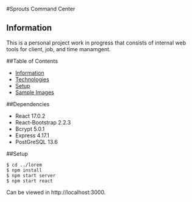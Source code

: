 #Sprouts Command Center
## Information
This is a personal project work in progress that consists of internal web tools for client, job, and time manamgent.

##Table of Contents
- [Information](https://github.com/VisilyRomani/sprouts-control-center/edit/main/README.md)
- [Technologies](https://github.com/VisilyRomani/sprouts-control-center/edit/main/README.md)
- [Setup](https://github.com/VisilyRomani/sprouts-control-center/edit/main/README.md)
- [Sample Images](https://github.com/VisilyRomani/sprouts-control-center/edit/main/README.md)

##Dependencies 
- React 17.0.2
- React-Bootstrap 2.2.3
- Bcrypt 5.0.1
- Express 4.17.1
- PostGreSQL 13.6

##Setup
```
$ cd ../lorem
$ npm install
$ npm start server
$ npm start react
```
Can be viewed in http://localhost:3000.


